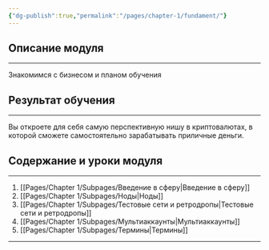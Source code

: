```yaml
---
{"dg-publish":true,"permalink":"/pages/chapter-1/fundament/"}
---
```



## Описание модуля
---
Знакомимся с бизнесом и планом обучения

## Результат обучения
---
Вы откроете для себя самую перспективную нишу в криптовалютах, в которой сможете самостоятельно зарабатывать приличные деньги.

## Содержание и уроки модуля
---
1. [[Pages/Chapter 1/Subpages/Введение в сферу\|Введение в сферу]]
2. [[Pages/Chapter 1/Subpages/Ноды\|Ноды]]
3. [[Pages/Chapter 1/Subpages/Тестовые сети и ретродропы\|Тестовые сети и ретродропы]]
4. [[Pages/Chapter 1/Subpages/Мультиаккаунты\|Мультиаккаунты]]
5. [[Pages/Chapter 1/Subpages/Термины\|Термины]]

---
